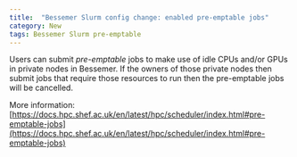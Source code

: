 ```yaml
---
title:  "Bessemer Slurm config change: enabled pre-emptable jobs"
category: New
tags: Bessemer Slurm pre-emptable
---
```


Users can submit _pre-emptable_ jobs to make use of idle CPUs and/or GPUs in private nodes in Bessemer.  If the owners of those private nodes then submit jobs that require those resources to run then the pre-emptable jobs will be cancelled.

More information: [https://docs.hpc.shef.ac.uk/en/latest/hpc/scheduler/index.html#pre-emptable-jobs](https://docs.hpc.shef.ac.uk/en/latest/hpc/scheduler/index.html#pre-emptable-jobs)
